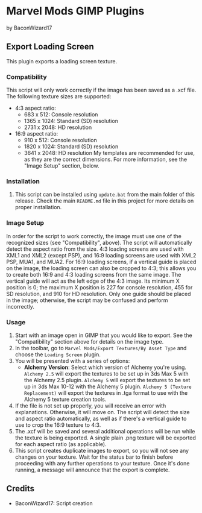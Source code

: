 # Marvel Mods GIMP Plugins
by BaconWizard17

## Export Loading Screen
This plugin exports a loading screen texture.

### Compatibility
This script will only work correctly if the image has been saved as a .xcf file. The following texture sizes are supported:
- 4:3 aspect ratio:
   - 683 x 512: Console resolution
   - 1365 x 1024: Standard (SD) resolution
   - 2731 x 2048: HD resolution
- 16:9 aspect ratio:
   - 910 x 512: Console resolution
   - 1820 x 1024: Standard (SD) resolution
   - 3641 x 2048: HD resolution
My templates are recommended for use, as they are the correct dimensions. For more information, see the "Image Setup" section, below.

### Installation
1. This script can be installed using `update.bat` from the main folder of this release. Check the main `README.md` file in this project for more details on proper installation.

### Image Setup
In order for the script to work correctly, the image must use one of the recognized sizes (see "Compatibility", above). The script will automatically detect the aspect ratio from the size. 4:3 loading screens are used with XML1 and XML2 (except PSP), and 16:9 loading screens are used with XML2 PSP, MUA1, and MUA2. For 16:9 loading screens, if a vertical guide is placed on the image, the loading screen can also be cropped to 4:3; this allows you to create both 16:9 and 4:3 loading screens from the same image. The vertical guide will act as the left edge of the 4:3 image. Its minimum X position is 0; the maximum X position is 227 for console resolution, 455 for SD resolution, and 910 for HD resolution. Only one guide should be placed in the image; otherwise, the script may be confused and perform incorrectly.

### Usage
1. Start with an image open in GIMP that you would like to export. See the "Compatibility" section above for details on the image type.
2. In the toolbar, go to `Marvel Mods/Export Textures/By Asset Type` and choose the `Loading Screen` plugin.
3. You will be presented with a series of options:
	- **Alchemy Version**: Select which version of Alchemy you're using. `Alchemy 2.5` will export the textures to be set up in 3ds Max 5 with the Alchemy 2.5 plugin. `Alchemy 5` will export the textures to be set up in 3ds Max 10-12 with the Alchemy 5 plugin. `Alchemy 5 (Texture Replacement)` will export the textures in .tga format to use with the Alchemy 5 texture creation tools.
4. If the file is not set up properly, you will receive an error with explanations. Otherwise, it will move on. The script will detect the size and aspect ratio automatically, as well as if there's a vertical guide to use to crop the 16:9 texture to 4:3.
5. The .xcf will be saved and several additional operations will be run while the texture is being exported. A single plain .png texture will be exported for each aspect ratio (as applicable).
6. This script creates duplicate images to export, so you will not see any changes on your texture. Wait for the status bar to finish before proceeding with any further operations to your texture. Once it's done running, a message will announce that the export is complete.

## Credits
- BaconWizard17: Script creation